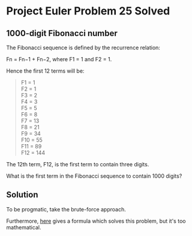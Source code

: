 # Project Euler Problem 25 Solved


1000-digit Fibonacci number
---------------------------

The Fibonacci sequence is defined by the recurrence relation:

Fn = Fn−1 + Fn−2, where F1 = 1 and F2 = 1.

Hence the first 12 terms will be:

>F1 = 1  
F2 = 1  
F3 = 2  
F4 = 3  
F5 = 5  
F6 = 8  
F7 = 13  
F8 = 21  
F9 = 34  
F10 = 55  
F11 = 89  
F12 = 144

The 12th term, F12, is the first term to contain three digits.

What is the first term in the Fibonacci sequence to contain 1000 digits?

Solution
--------

To be progmatic, take the brute-force approach. 

Furthermore, [here](http://www.geekality.net/2009/11/06/project-euler-problem-25/) gives a formula which solves this problem, but it's too mathematical.

